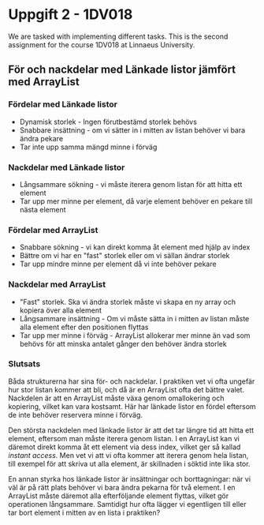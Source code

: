 # Uppgift 2 - 1DV018

We are tasked with implementing different tasks. This is the second assignment for the course 1DV018 at Linnaeus University.

## För och nackdelar med Länkade listor jämfört med ArrayList

### Fördelar med Länkade listor

- Dynamisk storlek - Ingen förutbestämd storlek behövs
- Snabbare insättning - om vi sätter in i mitten av listan behöver vi bara ändra pekare
- Tar inte upp samma mängd minne i förväg

### Nackdelar med Länkade listor

- Långsammare sökning - vi måste iterera genom listan för att hitta ett element
- Tar upp mer minne per element, då varje element behöver en pekare till nästa element

### Fördelar med ArrayList

- Snabbare sökning - vi kan direkt komma åt element med hjälp av index
- Bättre om vi har en "fast" storlek eller om vi sällan ändrar storlek
- Tar upp mindre minne per element då vi inte behöver pekare

### Nackdelar med ArrayList

- "Fast" storlek. Ska vi ändra storlek måste vi skapa en ny array och kopiera över alla element
- Långsammare insättning - Om vi måste sätta in i mitten av listan måste alla element efter den positionen flyttas
- Tar upp mer minne i förväg - ArrayList allokerar mer minne än vad som behövs för att minska antalet gånger den behöver ändra storlek

### Slutsats

Båda strukturerna har sina för- och nackdelar. I praktiken vet vi ofta ungefär hur stor listan kommer att bli, och då är en ArrayList ofta det bättre valet. Nackdelen är att en ArrayList måste växa genom omallokering och kopiering, vilket kan vara kostsamt. Här har länkade listor en fördel eftersom de inte behöver reservera minne i förväg.

Den största nackdelen med länkade listor är att det tar längre tid att hitta ett element, eftersom man måste iterera genom listan. I en ArrayList kan vi däremot direkt komma åt ett element via dess index, vilket ger så kallad *instant access*. Men vet vi att vi ofta kommer att iterera genom hela listan, till exempel för att skriva ut alla element, är skillnaden i söktid inte lika stor.

En annan styrka hos länkade listor är insättningar och borttagningar: när vi väl är på rätt plats behöver vi bara ändra pekarna för två element. I en ArrayList måste däremot alla efterföljande element flyttas, vilket gör operationen långsammare. Samtidigt hur ofta lägger vi egentligen till eller tar bort element i mitten av en lista i praktiken?
